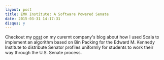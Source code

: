 ```yaml
---
layout: post
title: EMK Institute: A Software Powered Senate 
date: 2015-03-31 14:17:31
disqus: y
---
```


Checkout my [post](http://blog.controlgroup.com/2015/03/31/emk-institute-a-software-powered-senate/) on my curernt company's blog about how I used Scala to implement an algorithm based on Bin Packing for the Edward M. Kennedy Institute to distribute Senator profiles uniformly for students to work their way through the U.S. Senate process.  
